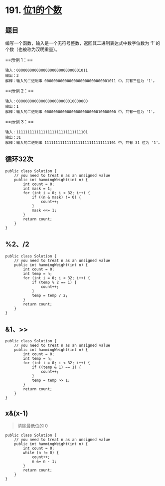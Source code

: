 # 191. [位1的个数](https://leetcode-cn.com/problems/number-of-1-bits/)

## 题目

编写一个函数，输入是一个无符号整数，返回其二进制表达式中数字位数为 ‘1’ 的个数（也被称为汉明重量）。

==示例 1：==

```
输入：00000000000000000000000000001011
输出：3
解释：输入的二进制串 00000000000000000000000000001011 中，共有三位为 '1'。
```

==示例 2：==

```
输入：00000000000000000000000010000000
输出：1
解释：输入的二进制串 00000000000000000000000010000000 中，共有一位为 '1'。
```

==示例 3：==

```
输入：11111111111111111111111111111101
输出：31
解释：输入的二进制串 11111111111111111111111111111101 中，共有 31 位为 '1'。
```

## 循环32次

```
public class Solution {
    // you need to treat n as an unsigned value
    public int hammingWeight(int n) {
        int count = 0;
        int mask = 1;
        for (int i = 0; i < 32; i++) {
            if ((n & mask) != 0) {
                count++;
            }
            mask <<= 1;
        }
        return count;
    }
}
```

## %2、/2

```
public class Solution {
    // you need to treat n as an unsigned value
    public int hammingWeight(int n) {
        int count = 0;
        int temp = n;
        for (int i = 0; i < 32; i++) {
            if (temp % 2 == 1) {
                count++;
            }
            temp = temp / 2;
        }
        return count;
    }
}
```

## &1、>>

```
public class Solution {
    // you need to treat n as an unsigned value
    public int hammingWeight(int n) {
        int count = 0;
        int temp = n;
        for (int i = 0; i < 32; i++) {
            if ((temp & 1) == 1) {
                count++;
            }
            temp = temp >> 1;
        }
        return count;
    }
}
```

## x&(x-1)

> 清除最低位的 0

```
public class Solution {
    // you need to treat n as an unsigned value
    public int hammingWeight(int n) {
        int count = 0;
        while (n != 0) {
            count++;
            n &= n - 1;
        }
        return count;
    }
}
```

